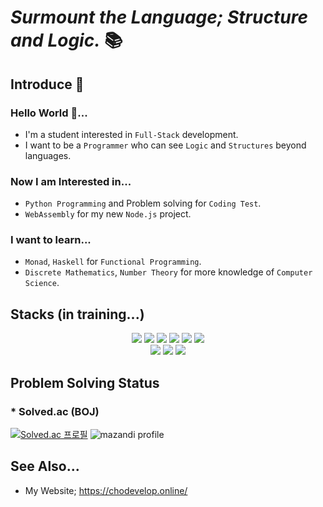 # ***Surmount the Language; Structure and Logic.*** 📚

## Introduce 🙇

### Hello World 👋...
* I'm a student interested in `Full-Stack` development.
* I want to be a `Programmer` who can see `Logic` and `Structures` beyond languages.

### Now I am Interested in...
* `Python Programming` and Problem solving for `Coding Test`.
* `WebAssembly` for my new `Node.js` project.

### I want to learn...
* `Monad`, `Haskell` for `Functional Programming`.
* `Discrete Mathematics`, `Number Theory` for more knowledge of `Computer Science`.

## Stacks (in training...)
<div align=center> 
  <img src="https://img.shields.io/badge/html5-E34F26?style=for-the-badge&logo=html5&logoColor=white">
  <img src="https://img.shields.io/badge/css-1572B6?style=for-the-badge&logo=css3&logoColor=white"> 
  <img src="https://img.shields.io/badge/javascript-F7DF1E?style=for-the-badge&logo=javascript&logoColor=black"> 
  <img src="https://img.shields.io/badge/node.js-339933?style=for-the-badge&logo=Node.js&logoColor=white">
  <img src="https://img.shields.io/badge/express-000000?style=for-the-badge&logo=express&logoColor=white">
  <img src="https://img.shields.io/badge/mysql-4479A1?style=for-the-badge&logo=mysql&logoColor=white"> 
  <br>
  <img src="https://img.shields.io/badge/c-A8B9CC?style=for-the-badge&logo=c&logoColor=white">
  <img src="https://img.shields.io/badge/arduino-00878F?style=for-the-badge&logo=arduino&logoColor=white">
  <img src="https://img.shields.io/badge/python-3776AB?style=for-the-badge&logo=python&logoColor=white">
</div>

## Problem Solving Status
### * Solved.ac (BOJ)
[![Solved.ac 프로필](http://mazassumnida.wtf/api/v2/generate_badge?boj=cyw5066)](https://solved.ac/cyw5066)
![mazandi profile](http://mazandi.herokuapp.com/api?handle=cyw5066&theme=dark)

## See Also...
* My Website; https://chodevelop.online/

